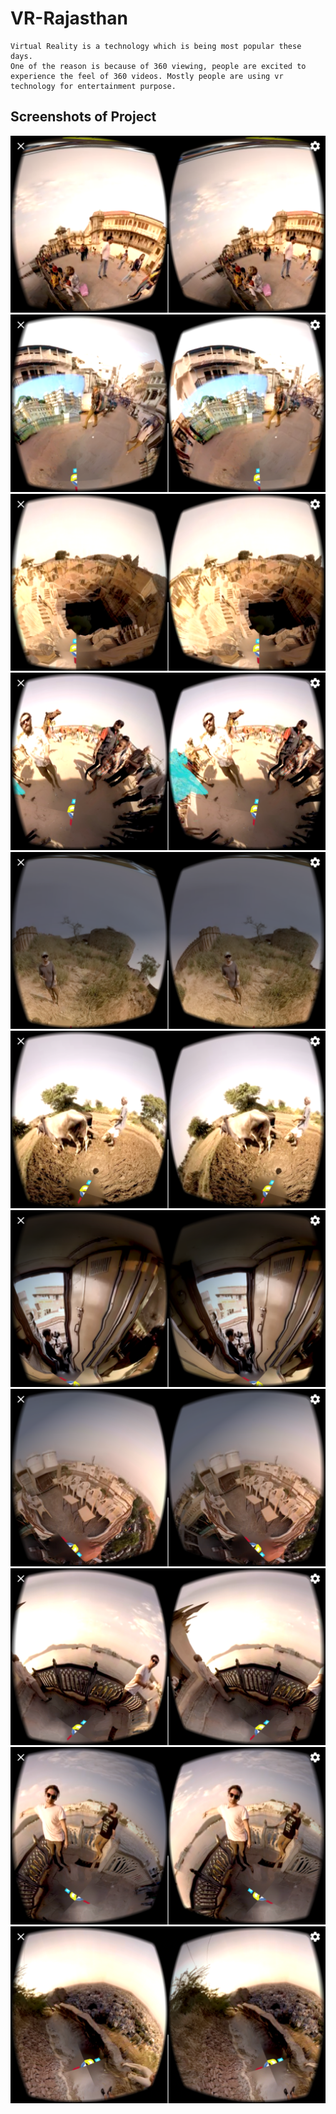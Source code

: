 # VR-Rajasthan


    Virtual Reality is a technology which is being most popular these days.
    One of the reason is because of 360 viewing, people are excited to 
    experience the feel of 360 videos. Mostly people are using vr 
    technology for entertainment purpose.
    
    
## Screenshots of Project

![alt text](Screenshots/Screenshot_2018-07-08-00-56-55-576_com.OnlineHackathon.Digifest.png "Project SS")
![alt text](Screenshots/Screenshot_2018-07-08-00-57-21-963_com.OnlineHackathon.Digifest.png "Project SS")
![alt text](Screenshots/Screenshot_2018-07-08-00-57-34-821_com.OnlineHackathon.Digifest.png "Project SS")
![alt text](Screenshots/Screenshot_2018-07-08-00-57-56-617_com.OnlineHackathon.Digifest.png "Project SS")
![alt text](Screenshots/Screenshot_2018-07-08-00-58-57-027_com.OnlineHackathon.Digifest.png "Project SS")
![alt text](Screenshots/Screenshot_2018-07-08-00-59-12-987_com.OnlineHackathon.Digifest.png "Project SS")
![alt text](Screenshots/Screenshot_2018-07-08-00-59-44-442_com.OnlineHackathon.Digifest.png "Project SS")
![alt text](Screenshots/Screenshot_2018-07-08-00-59-49-523_com.OnlineHackathon.Digifest.png "Project SS")
![alt text](Screenshots/Screenshot_2018-07-08-01-00-09-106_com.OnlineHackathon.Digifest.png "Project SS")
![alt text](Screenshots/Screenshot_2018-07-08-01-00-13-665_com.OnlineHackathon.Digifest.png "Project SS")
![alt text](Screenshots/Screenshot_2018-07-08-01-00-50-764_com.OnlineHackathon.Digifest.png "Project SS")

